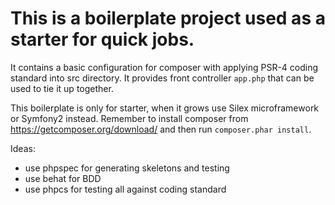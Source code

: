 # This is a boilerplate project used as a starter for quick jobs.

It contains a basic configuration for composer with applying PSR-4 coding standard into src directory.
It provides front controller `app.php` that can be used to tie it up together.

This boilerplate is only for starter, when it grows use Silex microframework or Symfony2 instead.
Remember to install composer from https://getcomposer.org/download/ and then run `composer.phar install`.

Ideas:

- use phpspec for generating skeletons and testing
- use behat for BDD
- use phpcs for testing all against coding standard
